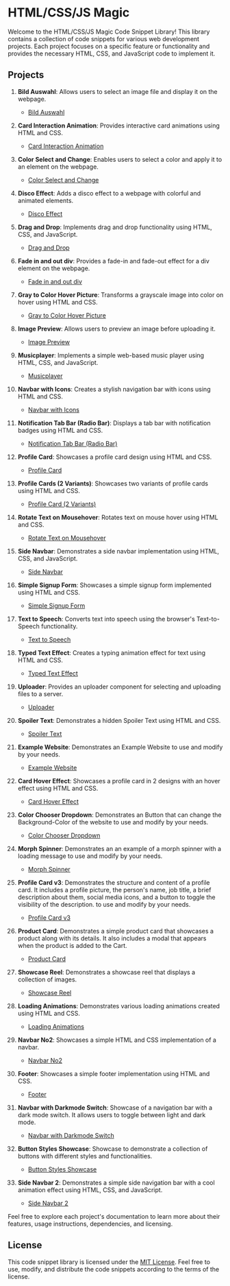 # HTML/CSS/JS Magic

Welcome to the HTML/CSS/JS Magic Code Snippet Library! This library contains a collection of code snippets for various web development projects. Each project focuses on a specific feature or functionality and provides the necessary HTML, CSS, and JavaScript code to implement it.


## Projects

1. **Bild Auswahl**: Allows users to select an image file and display it on the webpage.
   - [Bild Auswahl](https://github.com/Satisfraction/html-css-js-magic/tree/main/Bild%20Auswahl)

2. **Card Interaction Animation**: Provides interactive card animations using HTML and CSS.
   - [Card Interaction Animation](https://github.com/Satisfraction/html-css-js-magic/tree/main/Card%20Interaction%20Animation)

3. **Color Select and Change**: Enables users to select a color and apply it to an element on the webpage.
   - [Color Select and Change](https://github.com/Satisfraction/html-css-js-magic/tree/main/Color%20Select%20and%20Change)

4. **Disco Effect**: Adds a disco effect to a webpage with colorful and animated elements.
   - [Disco Effect](https://github.com/Satisfraction/html-css-js-magic/tree/main/Disco%20Effect)

5. **Drag and Drop**: Implements drag and drop functionality using HTML, CSS, and JavaScript.
   - [Drag and Drop](https://github.com/Satisfraction/html-css-js-magic/tree/main/Drag%20and%20Drop)

6. **Fade in and out div**: Provides a fade-in and fade-out effect for a div element on the webpage.
   - [Fade in and out div](https://github.com/Satisfraction/html-css-js-magic/tree/main/Fade%20in%20and%20out%20div)

7. **Gray to Color Hover Picture**: Transforms a grayscale image into color on hover using HTML and CSS.
   - [Gray to Color Hover Picture](https://github.com/Satisfraction/html-css-js-magic/tree/main/Gray%20to%20Color%20Hover%20Picture)

8. **Image Preview**: Allows users to preview an image before uploading it.
   - [Image Preview](https://github.com/Satisfraction/html-css-js-magic/tree/main/Image%20Preview)

9. **Musicplayer**: Implements a simple web-based music player using HTML, CSS, and JavaScript.
   - [Musicplayer](https://github.com/Satisfraction/html-css-js-magic/tree/main/Musicplayer)

10. **Navbar with Icons**: Creates a stylish navigation bar with icons using HTML and CSS.
    - [Navbar with Icons](https://github.com/Satisfraction/html-css-js-magic/tree/main/Navbar%20with%20Icons)

11. **Notification Tab Bar (Radio Bar)**: Displays a tab bar with notification badges using HTML and CSS.
    - [Notification Tab Bar (Radio Bar)](https://github.com/Satisfraction/html-css-js-magic/tree/main/Notification%20Tab%20Bar%20(Radio%20Bar))

12. **Profile Card**: Showcases a profile card design using HTML and CSS.
    - [Profile Card](https://github.com/Satisfraction/html-css-js-magic/tree/main/Profile%20Card)

13. **Profile Cards (2 Variants)**: Showcases two variants of profile cards using HTML and CSS.
    - [Profile Card (2 Variants)](https://github.com/Satisfraction/html-css-js-magic/tree/main/Profile%20Card%20(2%20Variants))

14. **Rotate Text on Mousehover**: Rotates text on mouse hover using HTML and CSS.
    - [Rotate Text on Mousehover](https://github.com/Satisfraction/html-css-js-magic/tree/main/Rotate%20Text%20on%20Mousehover)

15. **Side Navbar**: Demonstrates a side navbar implementation using HTML, CSS, and JavaScript.
    - [Side Navbar](https://github.com/Satisfraction/html-css-js-magic/tree/main/Side%20Navbar)

16. **Simple Signup Form**: Showcases a simple signup form implemented using HTML and CSS.
    - [Simple Signup Form](https://github.com/Satisfraction/html-css-js-magic/tree/main/Simple%20Signup%20Form)

17. **Text to Speech**: Converts text into speech using the browser's Text-to-Speech functionality.
    - [Text to Speech](https://github.com/Satisfraction/html-css-js-magic/tree/main/Text%20to%20Speech)

18. **Typed Text Effect**: Creates a typing animation effect for text using HTML and CSS.
    - [Typed Text Effect](https://github.com/Satisfraction/html-css-js-magic/tree/main/Typed%20Text%20Effect)

19. **Uploader**: Provides an uploader component for selecting and uploading files to a server.
    - [Uploader](https://github.com/Satisfraction/html-css-js-magic/tree/main/Uploader)

20. **Spoiler Text**: Demonstrates a hidden Spoiler Text using HTML and CSS.
    - [Spoiler Text](https://github.com/Satisfraction/html-css-js-magic/tree/main/Spoiler%20Text)

21. **Example Website**: Demonstrates an Example Website to use and modify by your needs.
    - [Example Website](https://github.com/Satisfraction/html-css-js-magic/tree/main/Example%20Website)

22. **Card Hover Effect**: Showcases a profile card in 2 designs with an hover effect using HTML and CSS.
    - [Card Hover Effect](https://github.com/Satisfraction/html-css-js-magic/tree/main/Card%20Hover%20Effect)

23. **Color Chooser Dropdown**: Demonstrates an Button that can change the Background-Color of the website to use and modify by your needs.
    - [Color Chooser Dropdown](https://github.com/Satisfraction/html-css-js-magic/tree/main/Color%20Chooser%20Dropdown)

24. **Morph Spinner**: Demonstrates an an example of a morph spinner with a loading message to use and modify by your needs.
    - [Morph Spinner](https://github.com/Satisfraction/html-css-js-magic/tree/main/Morph%20Spinner)

25. **Profile Card v3**: Demonstrates the structure and content of a profile card. It includes a profile picture, the person's name, 
    job title, a brief description about them, social media icons, and a button to toggle the visibility of the description. to use and modify by your needs.
    - [Profile Card v3](https://github.com/Satisfraction/html-css-js-magic/tree/main/Profile%20Card%20v3)

26. **Product Card**: Demonstrates a simple product card that showcases a product along with its details. It also includes a modal that appears when the product is added to the Cart.
    - [Product Card](https://github.com/Satisfraction/html-css-js-magic/tree/main/Product%20Card)

27. **Showcase Reel**: Demonstrates a showcase reel that displays a collection of images.
    - [Showcase Reel](https://github.com/Satisfraction/html-css-js-magic/tree/main/Showcase%20Reel)

28. **Loading Animations**: Demonstrates various loading animations created using HTML and CSS.
    - [Loading Animations](https://github.com/Satisfraction/html-css-js-magic/tree/main/Loading%20Animations)

29. **Navbar No2**: Showcases a simple HTML and CSS implementation of a navbar.
    - [Navbar No2](https://github.com/Satisfraction/html-css-js-magic/tree/main/Navbar%20No2)

30. **Footer**: Showcases a simple footer implementation using HTML and CSS.
    - [Footer](https://github.com/Satisfraction/html-css-js-magic/tree/main/Footer)

31. **Navbar with Darkmode Switch**: Showcase of a navigation bar with a dark mode switch. It allows users to toggle between light and dark mode.
    - [Navbar with Darkmode Switch](https://github.com/Satisfraction/html-css-js-magic/tree/main/Navbar%20with%20Darkmode%20Switch)

32. **Button Styles Showcase**: Showcase to demonstrate a collection of buttons with different styles and functionalities.
    - [Button Styles Showcase](https://github.com/Satisfraction/html-css-js-magic/tree/main/Button%20Styles%20Showcase)

33. **Side Navbar 2**: Demonstrates a simple side navigation bar with a cool animation effect using HTML, CSS, and JavaScript.
    - [Side Navbar 2](https://github.com/Satisfraction/html-css-js-magic/tree/main/Side%20Navbar%202)

Feel free to explore each project's documentation to learn more about their features, usage instructions, dependencies, and licensing.

## License

This code snippet library is licensed under the [MIT License](LICENSE). Feel free to use, modify, and distribute the code snippets according to the terms of the license.
